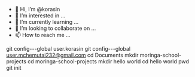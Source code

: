 - 👋 Hi, I’m @korasin
- 👀 I’m interested in ...
- 🌱 I’m currently learning ...
- 💞️ I’m looking to collaborate on ...
- 📫 How to reach me ...

<!---
korasin/korasin is a ✨ special ✨ repository because its `README.md` (this file) appears on your GitHub profile.
You can click the Preview link to take a look at your changes.
--->
git config---global user.korasin
git config---global user.mchemutai232@gmail.com
 cd Documents
mkdir moringa-school-projects
cd moringa-school-projects
mkdir hello world
cd hello world
pwd
git init

